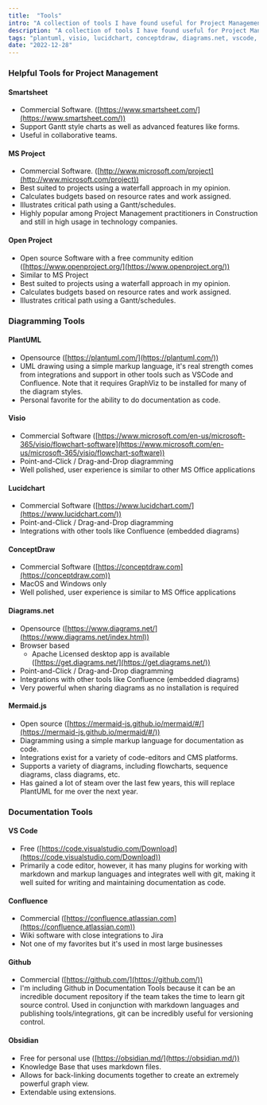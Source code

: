 ```yaml
---
title:  "Tools"
intro: "A collection of tools I have found useful for Project Management."
description: "A collection of tools I have found useful for Project Management."
tags: "plantuml, visio, lucidchart, conceptdraw, diagrams.net, vscode, confluence, github, process engineering, smartsheet, open project, leantime, mermaid-js, obsidian"
date: "2022-12-28"
---
```


### Helpful Tools for Project Management

#### Smartsheet

- Commercial Software. ([https://www.smartsheet.com/](https://www.smartsheet.com/))
- Support Gantt style charts as well as advanced features like forms.
- Useful in collaborative teams.


#### MS Project

- Commercial Software. ([http://www.microsoft.com/project](http://www.microsoft.com/project))
- Best suited to projects using a waterfall approach in my opinion.
- Calculates budgets based on resource rates and work assigned.
- Illustrates critical path using a Gantt/schedules.
- Highly popular among Project Management practitioners in Construction and still in high usage in technology companies.

#### Open Project

- Open source Software with a free community edition ([https://www.openproject.org/](https://www.openproject.org/))
- Similar to MS Project
- Best suited to projects using a waterfall approach in my opinion.
- Calculates budgets based on resource rates and work assigned.
- Illustrates critical path using a Gantt/schedules.

### Diagramming Tools

#### PlantUML 

- Opensource ([https://plantuml.com/](https://plantuml.com/))
- UML drawing using a simple markup language, it's real strength comes from integrations and support in other tools such as VSCode and Confluence. Note that it requires GraphViz to be installed for many of the diagram styles. 
- Personal favorite for the ability to do documentation as code.
  
#### Visio

- Commercial Software ([https://www.microsoft.com/en-us/microsoft-365/visio/flowchart-software](https://www.microsoft.com/en-us/microsoft-365/visio/flowchart-software))
- Point-and-Click / Drag-and-Drop diagramming
- Well polished, user experience is similar to other MS Office applications


#### Lucidchart

- Commercial Software ([https://www.lucidchart.com/](https://www.lucidchart.com/))
- Point-and-Click / Drag-and-Drop diagramming
- Integrations with other tools like Confluence (embedded diagrams)

#### ConceptDraw

- Commercial Software ([https://conceptdraw.com](https://conceptdraw.com))
- MacOS and Windows only
- Well polished, user experience is similar to MS Office applications

#### Diagrams.net

- Opensource ([https://www.diagrams.net/](https://www.diagrams.net/index.html))
- Browser based
  - Apache Licensed desktop app is available ([https://get.diagrams.net/](https://get.diagrams.net/))
- Point-and-Click / Drag-and-Drop diagramming
- Integrations with other tools like Confluence (embedded diagrams)
- Very powerful when sharing diagrams as no installation is required


#### Mermaid.js

- Open source ([https://mermaid-js.github.io/mermaid/#/](https://mermaid-js.github.io/mermaid/#/))
- Diagramming using a simple markup language for documentation as code.
- Integrations exist for a variety of code-editors and CMS platforms.
- Supports a variety of diagrams, including flowcharts, sequence diagrams, class diagrams, etc.
- Has gained a lot of steam over the last few years, this will replace PlantUML for me over the next year.


### Documentation Tools

#### VS Code

- Free ([https://code.visualstudio.com/Download](https://code.visualstudio.com/Download))
- Primarily a code editor, however, it has many plugins for working with markdown and markup languages and integrates well with git, making it well suited for writing and maintaining documentation as code.

#### Confluence

- Commercial ([https://confluence.atlassian.com](https://confluence.atlassian.com))
- Wiki software with close integrations to Jira
- Not one of my favorites but it's used in most large businesses

#### Github

- Commercial ([https://github.com/](https://github.com/))
- I'm including Github in Documentation Tools because it can be an incredible document repository if the team takes the time to learn git source control. Used in conjunction with markdown languages and publishing tools/integrations, git can be incredibly useful for versioning control.

#### Obsidian 

- Free for personal use ([https://obsidian.md/](https://obsidian.md/))
- Knowledge Base that uses markdown files.
- Allows for back-linking documents together to create an extremely powerful graph view.
- Extendable using extensions.

